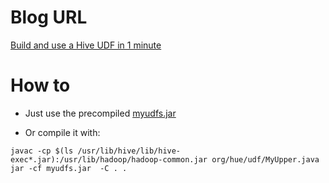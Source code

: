 Blog URL
========

[Build and use a Hive UDF in 1 minute](http://gethue.tumblr.com/post/58711590309/hadoop-tutorial-hive-udf-in-1-minute)


How to
======

- Just use the precompiled [myudfs.jar](myudfs.jar)

- Or compile it with:
```
javac -cp $(ls /usr/lib/hive/lib/hive-exec*.jar):/usr/lib/hadoop/hadoop-common.jar org/hue/udf/MyUpper.java
jar -cf myudfs.jar  -C . .
```
